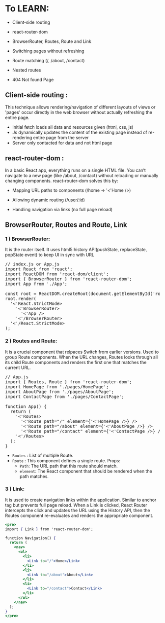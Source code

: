 # To LEARN:

- Client-side routing
- react-router-dom
- BrowserRouter, Routes, Route and Link
- Switching pages without refreshing
- Route matching (/, /about, /contact)

- Nested routes
- 404 Not found Page

## Client-side routing :

This technique allows rendering/navigation of different layouts of views or 'pages' occur directly in the web browser without actually refreshing the entire page.

- Initial fetch loads all data and resources given (html, css, js)
- Js dynamically updates the content of the existing page instead of re-rendering entire page from the server
- Server only contacted for data and not html page

## react-router-dom :

In a basic React app, everything runs on a single HTML file. You can’t navigate to a new page (like /about, /contact) without reloading or manually changing components. react-router-dom solves this by:

- Mapping URL paths to components (/home → '<'Home />)

- Allowing dynamic routing (/user/:id)

- Handling navigation via links (no full page reload)

## BrowserRouter, Routes and Route, Link

### 1 ) BrowserRouter:

It is the router itself. It uses html5 history API(pushState, replaceState, popState event) to keep UI in sync with URL

<pre>
// index.js or App.js
import React from 'react';
import ReactDOM from 'react-dom/client';
import { BrowserRouter } from 'react-router-dom';
import App from './App';

const root = ReactDOM.createRoot(document.getElementById('root'));
root.render(
  '<'React.StrictMode>
    '<'BrowserRouter>
      '<'App />
    '<'/BrowserRouter>
  '<'/React.StrictMode>
);
</pre>

### 2 ) Routes and Route:

It is a crucial component that relpaces Switch from earlier versions. Used to group Route components. When the URL changes, Routes looks through all its child Route components and renders the first one that matches the current URL.

<pre>
// App.js
import { Routes, Route } from 'react-router-dom';
import HomePage from './pages/HomePage';
import AboutPage from './pages/AboutPage';
import ContactPage from './pages/ContactPage';

function App() {
  return (
    '<'Routes>
      '<'Route path="/" element={'<'HomePage />} />
      '<'Route path="/about" element={'<'AboutPage />} />
      '<'Route path="/contact" element={'<'ContactPage />} />
    '<'/Routes>
  );
}
</pre>

- `Routes` : List of multiple Route.
- `Route` : This component defines a single route. Props:
    - `Path`: The URL path that this route should match.
    - `element`: The React component that should be rendered when the path matches.


### 3 ) Link:

It is used to create navigation links within the application. Similar to anchor tag but prevents full page reload. When a Link is clicked, React Router intercepts the click and updates the URL using the History API, then the Routes component re-evaluates and renders the appropriate component.

```jsx
<pre>
import { Link } from 'react-router-dom';

function Navigation() {
  return (
    <nav>
      <ul>
        <li>
          <Link to="/">Home</Link>
        </li>
        <li>
          <Link to="/about">About</Link>
        </li>
        <li>
          <Link to="/contact">Contact</Link>
        </li>
      </ul>
    </nav>
  );
}
</pre>
```